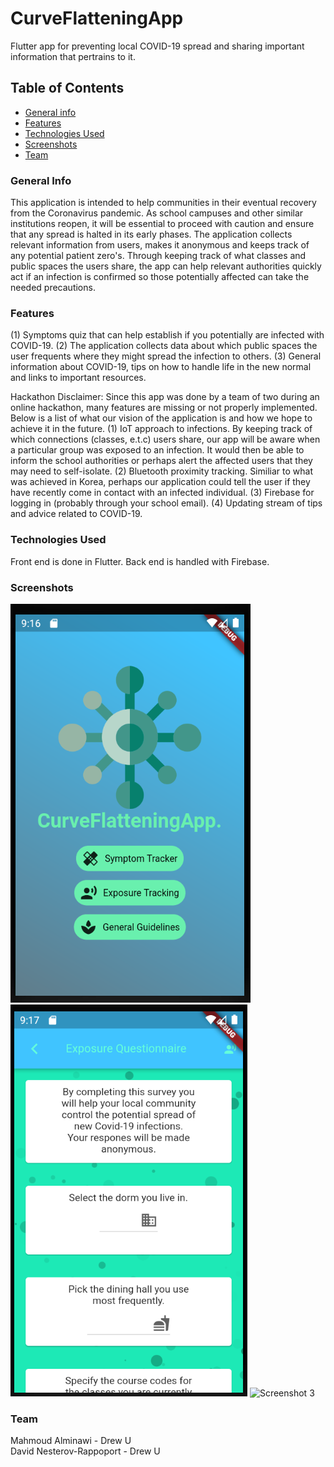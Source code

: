 # CurveFlatteningApp
Flutter app for preventing local COVID-19 spread and sharing important information that pertrains to it.
## Table of Contents
* [General info](#general-info)
* [Features](#features)
* [Technologies Used](#technologies-used)
* [Screenshots](#screenshots)
* [Team](#team)
### General Info
This application is intended to help communities in their eventual recovery from the Coronavirus
pandemic. As school campuses and other similar institutions reopen, it will be essential to proceed
with caution and ensure that any spread is halted in its early phases. The application collects
relevant information from users, makes it anonymous and keeps track of any potential patient zero's.
Through keeping track of what classes and public spaces the users share, the app can help relevant
authorities quickly act if an infection is confirmed so those potentially affected can take the
needed precautions.
### Features
(1) Symptoms quiz that can help establish if you potentially are infected with COVID-19.
(2) The application collects data about which public spaces the user frequents where they might spread the infection to others.
(3) General information about COVID-19, tips on how to handle life in the new normal and links to important resources.

Hackathon Disclaimer: Since this app was done by a team of two during an online hackathon, many features are missing or not properly implemented. Below is a list of what our vision of the application is and how we hope to achieve it in the future.
(1) IoT approach to infections. By keeping track of which connections (classes, e.t.c) users share, our app will be aware when a particular group was exposed to an infection. It would then be able to inform the school authorities or perhaps alert the affected users that they may need to self-isolate.
(2) Bluetooth proximity tracking. Similiar to what was achieved in Korea, perhaps our application could tell the user if they have recently come in contact with an infected individual.
(3) Firebase for logging in (probably through your school email).
(4) Updating stream of tips and advice related to COVID-19.
### Technologies Used
Front end is done in Flutter.
Back end is handled with Firebase.
### Screenshots
![Screenshot 1](./screenshots/landing_page.png)
![Screenshot 2](./screenshots/exposure_quiz.png)
![Screenshot 3](./screenshots/app_demo.gif)
### Team
Mahmoud Alminawi - Drew U </br>
David Nesterov-Rappoport - Drew U </br>

